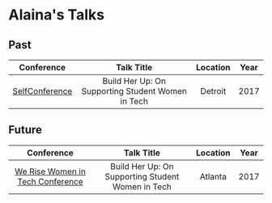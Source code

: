 # Alaina's Talks

## Past

| Conference | Talk Title | Location | Year |
| :--------: | :--------: | :------: | :--: |
| [SelfConference](http://selfconference.org/) | Build Her Up: On Supporting Student Women in Tech | Detroit | 2017 |

## Future

| Conference | Talk Title | Location | Year |
| :--------: | :--------: | :------: | :--: |
| [We Rise Women in Tech Conference](https://werise.tech/) | Build Her Up: On Supporting Student Women in Tech | Atlanta | 2017 |

